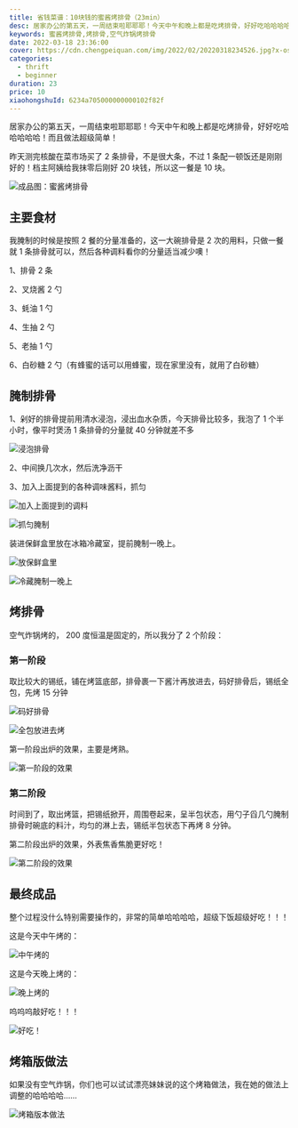 ```yaml
---
title: 省钱菜谱：10块钱的蜜酱烤排骨（23min）
desc: 居家办公的第五天，一周结束啦耶耶耶！今天中午和晚上都是吃烤排骨，好好吃哈哈哈哈哈！而且做法超级简单！
keywords: 蜜酱烤排骨,烤排骨,空气炸锅烤排骨
date: 2022-03-18 23:36:00
cover: https://cdn.chengpeiquan.com/img/2022/02/20220318234526.jpg?x-oss-process=image/interlace,1
categories:
  - thrift
  - beginner
duration: 23
price: 10
xiaohongshuId: 6234a705000000000102f82f
---
```


居家办公的第五天，一周结束啦耶耶耶！今天中午和晚上都是吃烤排骨，好好吃哈哈哈哈哈！而且做法超级简单！

昨天测完核酸在菜市场买了 2 条排骨，不是很大条，不过 1 条配一顿饭还是刚刚好的！档主阿姨给我抹零后刚好 20 块钱，所以这一餐是 10 块。

![成品图：蜜酱烤排骨](https://cdn.chengpeiquan.com/img/2022/02/20220318234548.jpg?x-oss-process=image/interlace,1)

## 主要食材

我腌制的时候是按照 2 餐的分量准备的，这一大碗排骨是 2 次的用料，只做一餐就 1 条排骨就可以，然后各种调料看你的分量适当减少噢！

1、排骨 2 条

2、叉烧酱 2 勺

3、蚝油 1 勺

4、生抽 2 勺

5、老抽 1 勺

6、白砂糖 2 勺（有蜂蜜的话可以用蜂蜜，现在家里没有，就用了白砂糖）

## 腌制排骨

1、剁好的排骨提前用清水浸泡，浸出血水杂质，今天排骨比较多，我泡了 1 个半小时，像平时煲汤 1 条排骨的分量就 40 分钟就差不多

![浸泡排骨](https://cdn.chengpeiquan.com/img/2022/02/20220318234538.jpg?x-oss-process=image/interlace,1)

2、中间换几次水，然后洗净沥干

3、加入上面提到的各种调味酱料，抓匀

![加入上面提到的调料](https://cdn.chengpeiquan.com/img/2022/02/20220318234539.jpg?x-oss-process=image/interlace,1)

![抓匀腌制](https://cdn.chengpeiquan.com/img/2022/02/20220318234540.jpg?x-oss-process=image/interlace,1)

装进保鲜盒里放在冰箱冷藏室，提前腌制一晚上。

![放保鲜盒里](https://cdn.chengpeiquan.com/img/2022/02/20220318234541.jpg?x-oss-process=image/interlace,1)

![冷藏腌制一晚上](https://cdn.chengpeiquan.com/img/2022/02/20220318234542.jpg?x-oss-process=image/interlace,1)

## 烤排骨

空气炸锅烤的， 200 度恒温是固定的，所以我分了 2 个阶段：

### 第一阶段

取比较大的锡纸，铺在烤篮底部，排骨裹一下酱汁再放进去，码好排骨后，锡纸全包，先烤 15 分钟

![码好排骨](https://cdn.chengpeiquan.com/img/2022/02/20220318234543.jpg?x-oss-process=image/interlace,1)

![全包放进去烤](https://cdn.chengpeiquan.com/img/2022/02/20220318234544.jpg?x-oss-process=image/interlace,1)

第一阶段出炉的效果，主要是烤熟。

![第一阶段的效果](https://cdn.chengpeiquan.com/img/2022/02/20220318234545.jpg?x-oss-process=image/interlace,1)

### 第二阶段

时间到了，取出烤篮，把锡纸掀开，周围卷起来，呈半包状态，用勺子舀几勺腌制排骨时碗底的料汁，均匀的淋上去，锡纸半包状态下再烤 8 分钟。

第二阶段出炉的效果，外表焦香焦脆更好吃！

![第二阶段的效果](https://cdn.chengpeiquan.com/img/2022/02/20220318234546.jpg?x-oss-process=image/interlace,1)

## 最终成品

整个过程没什么特别需要操作的，非常的简单哈哈哈哈，超级下饭超级好吃！！！

这是今天中午烤的：

![中午烤的](https://cdn.chengpeiquan.com/img/2022/02/20220318234547.jpg?x-oss-process=image/interlace,1)

这是今天晚上烤的：

![晚上烤的](https://cdn.chengpeiquan.com/img/2022/02/20220318234549.jpg?x-oss-process=image/interlace,1)

呜呜呜敲好吃！！！

![好吃！](https://cdn.chengpeiquan.com/img/2022/02/20220318234550.jpg?x-oss-process=image/interlace,1)

## 烤箱版做法

如果没有空气炸锅，你们也可以试试漂亮妹妹说的这个烤箱做法，我在她的做法上调整的哈哈哈哈……

![烤箱版本做法](https://cdn.chengpeiquan.com/img/2022/02/20220319003815.jpg?x-oss-process=image/interlace,1)
